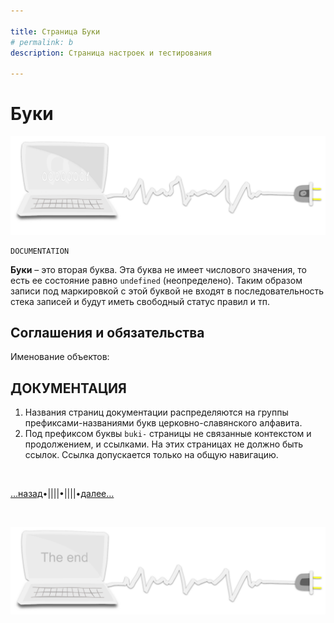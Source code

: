 ```yaml
---

title: Страница Буки
# permalink: b
description: Страница настроек и тестирования

---
```



<div class="navi"><nav id="navi"><!-- js --></nav></div>

# Буки

<span id="buki-img" class="img" onclick="imgResize()">![comp and vim ](assets/svg/comp-start.svg)</span>

	DOCUMENTATION

**Буки** – это вторая буква. Эта буква не имеет числового значения, то есть ее состояние равно `undefined` (неопределено). Таким образом записи под маркировкой с этой буквой не входят в последовательность стека записей и будут иметь свободный статус правил и тп.

<!--TODO: - [ ] cтатус группы -->

**Соглашения и обязательства**
---

Именование объектов:

**ДОКУМЕНТАЦИЯ**
---
    
1. Названия страниц документации распределяются на группы префиксами-названиями букв церковно-славянского алфавита.
2. Под префиксом буквы `buki-` страницы не связанные контекстом и продолжением, и ссылками. На этих страницах не должно быть ссылок. Ссылка допускается только на общую навигацию.


<br>

[…назад](buki-set.md)•||||•||||•[далее…](dobro-day.md)

<br>


<span id="comp-end-img" class="img" onclick="imgResize()">![img](assets/svg/comp-end.svg)</span>

<script src="assets/js/navi.js"></script>

